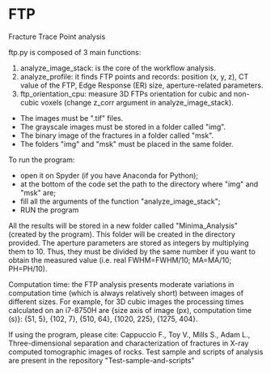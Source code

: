 # FTP
Fracture Trace Point analysis

ftp.py is composed of 3 main functions:
1) analyze_image_stack: is the core of the workflow analysis.
2) analyze_profile: it finds FTP points and records: position (x, y, z), CT value of the FTP, Edge Response (ER) size, aperture-related parameters.
3) ftp_orientation_cpu: measure 3D FTPs orientation for cubic and non-cubic voxels (change z_corr argument in analyze_image_stack).

- The images must be ".tif" files.
- The grayscale images must be stored in a folder called "img".
- The binary image of the fractures in a folder called "msk".
- The folders "img" and "msk" must be placed in the same folder.

To run the program:
- open it on Spyder (if you have Anaconda for Python);
- at the bottom of the code set the path to the directory where "img" and "msk" are;
- fill all the arguments of the function "analyze_image_stack";
- RUN the program

All the results will be stored in a new folder called "Minima_Analysis" (created by the program).
This folder will be created in the directory provided. The aperture parameters are stored as integers by multiplying them to 10. Thus, they must be divided by the same number if you want to obtain the measured value (i.e. real FWHM=FWHM/10; MA=MA/10; PH=PH/10).

Computation time: the FTP analysis presents moderate variations in computation time (which is always relatively short) between images of different sizes. For example, for 3D cubic images the processing times calculated on an i7-8750H are {size axis of image (px), computation time (s)}: {51, 5}, {102, 7}, {510, 64}, {1020, 225}, {1275, 404}.

If using the program, please cite: Cappuccio F., Toy V., Mills S., Adam L., Three-dimensional separation and characterization of fractures in X-ray computed tomographic images of rocks.
Test sample and scripts of analysis are present in the repository "Test-sample-and-scripts"
